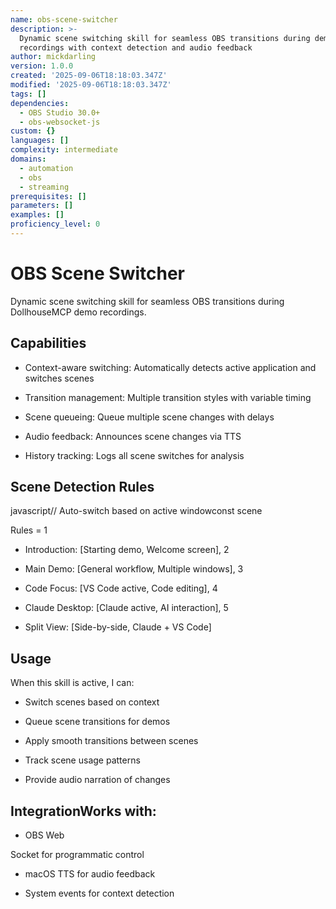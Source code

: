```yaml
---
name: obs-scene-switcher
description: >-
  Dynamic scene switching skill for seamless OBS transitions during demo
  recordings with context detection and audio feedback
author: mickdarling
version: 1.0.0
created: '2025-09-06T18:18:03.347Z'
modified: '2025-09-06T18:18:03.347Z'
tags: []
dependencies:
  - OBS Studio 30.0+
  - obs-websocket-js
custom: {}
languages: []
complexity: intermediate
domains:
  - automation
  - obs
  - streaming
prerequisites: []
parameters: []
examples: []
proficiency_level: 0
---
```

# OBS Scene Switcher

Dynamic scene switching skill for seamless OBS transitions during DollhouseMCP demo recordings.

## Capabilities

- Context-aware switching: Automatically detects active application and switches scenes

- Transition management: Multiple transition styles with variable timing

- Scene queueing: Queue multiple scene changes with delays

- Audio feedback: Announces scene changes via TTS

- History tracking: Logs all scene switches for analysis

## Scene Detection Rules

javascript// Auto-switch based on active windowconst scene

Rules =   1

- Introduction: [Starting demo, Welcome screen],  2

- Main Demo: [General workflow, Multiple windows],    3

- Code Focus: [VS Code active, Code editing],  4

- Claude Desktop: [Claude active, AI interaction],  5

- Split View: [Side-by-side, Claude + VS Code]

## Usage

When this skill is active, I can:
  - Switch scenes based on context

- Queue scene transitions for demos

- Apply smooth transitions between scenes

- Track scene usage patterns

- Provide audio narration of changes

## IntegrationWorks with:
  - OBS Web

Socket for programmatic control

- macOS TTS for audio feedback

- System events for context detection
